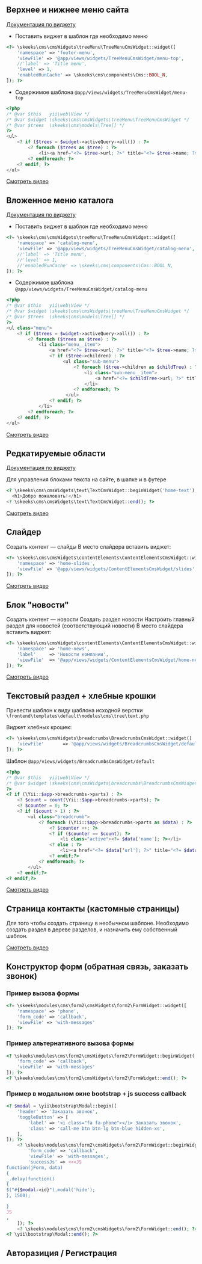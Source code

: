 ## Верхнее и нижнее меню сайта

[Документация по виджету](https://docs.cms.skeeks.com/en/latest/quickstart.html#skeeks-cms-cmswidgets-treemenu-treemenucmswidget)

 * Поставить виджет в шаблон где необходимо меню

```php
<?= \skeeks\cms\cmsWidgets\treeMenu\TreeMenuCmsWidget::widget([
    'namespace' => 'footer-menu',
    'viewFile' => '@app/views/widgets/TreeMenuCmsWidget/menu-top',
    //'label' => 'Title menu',
    'level' => 1,
    'enabledRunCache' => \skeeks\cms\components\Cms::BOOL_N,
]); ?>
```

 * Содержимое шаблона ``@app/views/widgets/TreeMenuCmsWidget/menu-top``

```php
<?php
/* @var $this   yii\web\View */
/* @var $widget \skeeks\cms\cmsWidgets\treeMenu\TreeMenuCmsWidget */
/* @var $trees  \skeeks\cms\models\Tree[] */
?>
<ul>
    <? if ($trees = $widget->activeQuery->all()) : ?>
        <? foreach ($trees as $tree) : ?>
            <li><a href="<?= $tree->url; ?>" title="<?= $tree->name; ?>"><?= $tree->name; ?></a></li>
        <? endforeach; ?>
    <? endif; ?>
</ul>
```

[Смотреть видео](https://youtu.be/N8jXegwP6O0)


## Вложенное меню каталога

[Документация по виджету](https://docs.cms.skeeks.com/en/latest/quickstart.html#skeeks-cms-cmswidgets-treemenu-treemenucmswidget)

 * Поставить виджет в шаблон где необходимо меню
```php
<?= \skeeks\cms\cmsWidgets\treeMenu\TreeMenuCmsWidget::widget([
    'namespace' => 'catalog-menu',
    'viewFile' => '@app/views/widgets/TreeMenuCmsWidget/catalog-menu',
    //'label' => 'Title menu',
    //'level' => 1,
    //'enabledRunCache' => \skeeks\cms\components\Cms::BOOL_N,
]); ?>
```

* Содержимое шаблона ``@app/views/widgets/TreeMenuCmsWidget/catalog-menu``

```php
<?php
/* @var $this   yii\web\View */
/* @var $widget \skeeks\cms\cmsWidgets\treeMenu\TreeMenuCmsWidget */
/* @var $trees  \skeeks\cms\models\Tree[] */
?>
<ul class="menu">
    <? if ($trees = $widget->activeQuery->all()) : ?>
        <? foreach ($trees as $tree) : ?>
            <li class="menu__item">
                <a href="<?= $tree->url; ?>" title="<?= $tree->name; ?>"><?= $tree->name; ?></a>
                <? if ($tree->children) : ?>
                     <ul class="sub-menu">
                         <? foreach ($tree->children as $childTree) : ?>
                             <li class="sub-menu__item">
                                 <a href="<?= $childTree->url; ?>" title="<?= $childTree->name; ?>"><?= $childTree->name; ?></a>
                             </li>
                         <? endforeach; ?>
                      </ul>
                <? endif; ?>
            </li>
        <? endforeach; ?>
    <? endif; ?>
</ul>
```

[Смотреть видео](https://youtu.be/YLLs3bQ8yO0)


## Редкатируемые области

[Документация по виджету](https://docs.cms.skeeks.com/en/latest/quickstart.html#skeeks-cms-cmswidgets-text-textcmswidget)

Для управления блоками текста на сайте, в шапке и в футере

```php
<? \skeeks\cms\cmsWidgets\text\TextCmsWidget::beginWidget('home-text'); ?>
  <h1>Добро пожаловать!</h1>
<? \skeeks\cms\cmsWidgets\text\TextCmsWidget::end(); ?>
```

[Смотреть видео](https://youtu.be/DXyqOk-A6q8)


## Слайдер

Создать контент — слайды
В место слайдера вставить виджет:

```php
<?= \skeeks\cms\cmsWidgets\contentElements\ContentElementsCmsWidget::widget([
    'namespace' => 'home-slides',
    'viewFile' => '@app/views/widgets/ContentElementsCmsWidget/slides',
]); ?>
```

[Смотреть видео](https://youtu.be/YZQ0EXnF3y8)

## Блок "новости"

Создать контент — новости
Создать раздел новости
Настроить главный раздел для новостей (соответствующий новости)
В место слайдера вставить виджет:

```php
<?= \skeeks\cms\cmsWidgets\contentElements\ContentElementsCmsWidget::widget([
    'namespace' => 'home-news',
    'label'     => 'Новости компании',
    'viewFile'  => '@app/views/widgets/ContentElementsCmsWidget/home-news',
]); ?>
```

[Смотреть видео](https://youtu.be/fmsvJ7QJpjA)


## Текстовый раздел + хлебные крошки


Привести шаблон к виду шаблона исходной верстки ``\frontend\templates\default\modules\cms\tree\text.php``

Виджет хлебных крошек:

```php
<?= \skeeks\cms\cmsWidgets\breadcrumbs\BreadcrumbsCmsWidget::widget([
    'viewFile'       => '@app/views/widgets/BreadcrumbsCmsWidget/default',
]); ?>
```

Шаблон ``@app/views/widgets/BreadcrumbsCmsWidget/default``

```php
<?php
/* @var $this   yii\web\View */
/* @var $widget \skeeks\cms\cmsWidgets\breadcrumbs\BreadcrumbsCmsWidget */
?>
<? if (\Yii::$app->breadcrumbs->parts) : ?>
    <? $count = count(\Yii::$app->breadcrumbs->parts); ?>
    <? $counter = 0; ?>
    <? if ($count > 1) : ?>
        <ul class="breadcrumb">
            <? foreach (\Yii::$app->breadcrumbs->parts as $data) : ?>
                <? $counter ++; ?>
                <? if ($counter == $count): ?>
                    <li class="active"><?= $data['name']; ?></li>
                <? else : ?>
                    <li><a href="<?= $data['url']; ?>" title="<?= $data['name']; ?>"><?= $data['name']; ?></a></li>
                <? endif;?>
            <? endforeach; ?>
        </ul>
    <? endif;?>
<? endif;?>
```


[Смотреть видео](https://youtu.be/cp7Fdo9-xPs)



## Страница контакты (кастомные страницы)

Для того чтобы создать страницу в необычном шаблоне. 
Необходимо создать раздел в дереве разделов, и назначить ему собственный шаблон.


[Смотреть видео](https://youtu.be/am7FfTj7E6A)


## Конструктор форм (обратная связь, заказать звонок)

### Пример вызова формы

```php
<?= \skeeks\modules\cms\form2\cmsWidgets\form2\FormWidget::widget([
    'namespace' => 'phone',
    'form_code' => 'callback',
    'viewFile' => 'with-messages'
]); ?>
```

### Пример альтернативного вызова формы

```php
<? \skeeks\modules\cms\form2\cmsWidgets\form2\FormWidget::beginWidget('phone', [
    'form_code' => 'callback',
    'viewFile' => 'with-messages'
]); ?>
<? \skeeks\modules\cms\form2\cmsWidgets\form2\FormWidget::end(); ?>
```
### Пример в модальном окне bootstrap + js success callback

```php
<? $modal = \yii\bootstrap\Modal::begin([
    'header' => 'Заказать звонок',
    'toggleButton' => [
        'label' => '<i class="fa fa-phone"></i> Заказать звонок',
        'class' => 'call-me btn btn-lg btn-blue hidden-xs',
    ],
]); ?>
    <? \skeeks\modules\cms\form2\cmsWidgets\form2\FormWidget::beginWidget('phone', [
        'form_code' => 'callback',
        'viewFile' => 'with-messages',
        'successJs' => <<<JS
function(jForm, data)
{
_.delay(function()
{
$("#{$modal->id}").modal('hide');
}, 1500);

}
JS
,
    ]); ?>
    <? \skeeks\modules\cms\form2\cmsWidgets\form2\FormWidget::end(); ?>
<? \yii\bootstrap\Modal::end(); ?>
```


## Авторазиция / Регистрация




